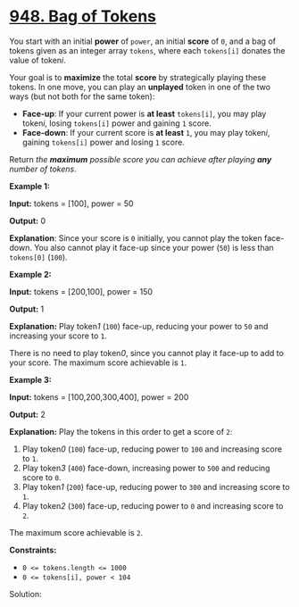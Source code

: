 # [948. Bag of Tokens](https://leetcode.com/problems/bag-of-tokens/)

You start with an initial **power** of `power`, an initial **score** of `0`, and a bag of tokens given as an integer array `tokens`, where each `tokens[i]` donates the value of token*i*.

Your goal is to **maximize** the total **score** by strategically playing these tokens. In one move, you can play an **unplayed** token in one of the two ways (but not both for the same token):

- **Face-up**: If your current power is **at least** `tokens[i]`, you may play token*i*, losing `tokens[i]` power and gaining `1` score.
- **Face-down**: If your current score is **at least** `1`, you may play token*i*, gaining `tokens[i]` power and losing `1` score.

Return *the **maximum** possible score you can achieve after playing **any** number of tokens*.

 

**Example 1:**

**Input:** tokens = [100], power = 50

**Output:** 0

**Explanation**: Since your score is `0` initially, you cannot play the token face-down. You also cannot play it face-up since your power (`50`) is less than `tokens[0]` (`100`).

**Example 2:**

**Input:** tokens = [200,100], power = 150

**Output:** 1

**Explanation:** Play token*1* (`100`) face-up, reducing your power to `50` and increasing your score to `1`.

There is no need to play token*0*, since you cannot play it face-up to add to your score. The maximum score achievable is `1`.

**Example 3:**

**Input:** tokens = [100,200,300,400], power = 200

**Output:** 2

**Explanation:** Play the tokens in this order to get a score of `2`:

1. Play token*0* (`100`) face-up, reducing power to `100` and increasing score to `1`.
2. Play token*3* (`400`) face-down, increasing power to `500` and reducing score to `0`.
3. Play token*1* (`200`) face-up, reducing power to `300` and increasing score to `1`.
4. Play token*2* (`300`) face-up, reducing power to `0` and increasing score to `2`.

The maximum score achievable is `2`.



**Constraints:**

- `0 <= tokens.length <= 1000`
- `0 <= tokens[i], power < 104`



Solution:

```java
```

